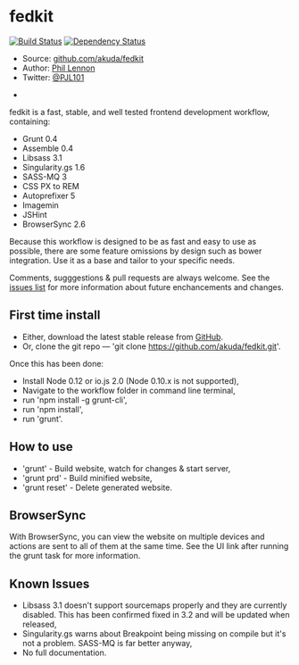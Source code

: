 # fedkit

[![Build Status](https://travis-ci.org/Akuda/fedkit.svg?branch=master)](https://travis-ci.org/Akuda/fedkit)
[![Dependency Status](https://www.versioneye.com/user/projects/5538dc9d7f43bc3f440004df/badge.svg?style=flat)](https://www.versioneye.com/user/projects/5538dc9d7f43bc3f440004df)

* Source: [github.com/akuda/fedkit](http://github.com/akuda/fedkit)
* Author: [Phil Lennon](http://akuda.co.uk)
* Twitter: [@PJL101](http://twitter.com/pjl101)

-

fedkit is a fast, stable, and well tested frontend development workflow, containing:

* Grunt 0.4
* Assemble 0.4
* Libsass 3.1
* Singularity.gs 1.6
* SASS-MQ 3
* CSS PX to REM
* Autoprefixer 5
* Imagemin
* JSHint
* BrowserSync 2.6

Because this workflow is designed to be as fast and easy to use as possible, there are some feature omissions by design such as bower integration. Use it as a base and tailor to your specific needs.

Comments, sugggestions & pull requests are always welcome. See the [issues list](https://github.com/akuda/fedkit/issues) for more information about future enchancements and changes.

## First time install

* Either, download the latest stable release from [GitHub](https://github.com/akuda/fedkit/releases).
* Or, clone the git repo — 'git clone https://github.com/akuda/fedkit.git'.

Once this has been done:

* Install Node 0.12 or io.js 2.0 (Node 0.10.x is not supported),
* Navigate to the workflow folder in command line terminal,
* run 'npm install -g grunt-cli',
* run 'npm install',
* run 'grunt'.

## How to use

* 'grunt' - Build website, watch for changes & start server,
* 'grunt prd' - Build minified website,
* 'grunt reset' - Delete generated website.

## BrowserSync

With BrowserSync, you can view the website on multiple devices and actions are sent to all of them at the same time. See the UI link after running the grunt task for more information.

## Known Issues

* Libsass 3.1 doesn't support sourcemaps properly and they are currently disabled. This has been confirmed fixed in 3.2 and will be updated when released,
* Singularity.gs warns about Breakpoint being missing on compile but it's not a problem. SASS-MQ is far better anyway,
* No full documentation.

